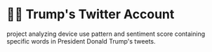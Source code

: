 # 👨‍💼 Trump's Twitter Account
project analyzing device use pattern and sentiment score containing specific words in President Donald Trump's tweets.
